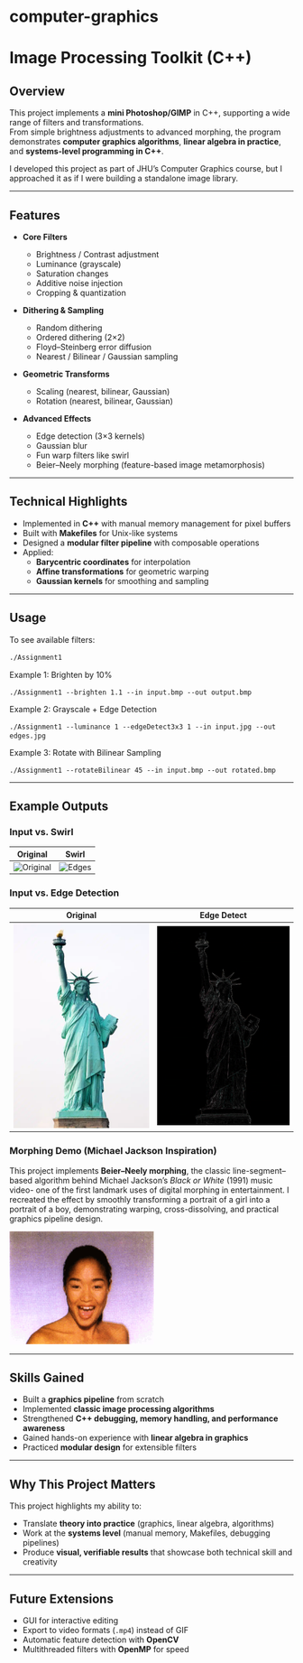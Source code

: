 # computer-graphics
# Image Processing Toolkit (C++)

## Overview
This project implements a **mini Photoshop/GIMP** in C++, supporting a wide range of filters and transformations.  
From simple brightness adjustments to advanced morphing, the program demonstrates **computer graphics algorithms**, **linear algebra in practice**, and **systems-level programming in C++**.  

I developed this project as part of JHU’s Computer Graphics course, but I approached it as if I were building a standalone image library.  

---

## Features
- **Core Filters**
  - Brightness / Contrast adjustment
  - Luminance (grayscale)
  - Saturation changes
  - Additive noise injection
  - Cropping & quantization  

- **Dithering & Sampling**
  - Random dithering
  - Ordered dithering (2×2)
  - Floyd–Steinberg error diffusion
  - Nearest / Bilinear / Gaussian sampling  

- **Geometric Transforms**
  - Scaling (nearest, bilinear, Gaussian)
  - Rotation (nearest, bilinear, Gaussian)  

- **Advanced Effects**
  - Edge detection (3×3 kernels)
  - Gaussian blur
  - Fun warp filters like swirl
  - Beier–Neely morphing (feature-based image metamorphosis)  

---

## Technical Highlights
- Implemented in **C++** with manual memory management for pixel buffers  
- Built with **Makefiles** for Unix-like systems  
- Designed a **modular filter pipeline** with composable operations  
- Applied:
  - **Barycentric coordinates** for interpolation  
  - **Affine transformations** for geometric warping  
  - **Gaussian kernels** for smoothing and sampling  

---

## Usage
To see available filters:
```bash
./Assignment1
```
Example 1: Brighten by 10%
```
./Assignment1 --brighten 1.1 --in input.bmp --out output.bmp
```

Example 2: Grayscale + Edge Detection
```
./Assignment1 --luminance 1 --edgeDetect3x3 1 --in input.jpg --out edges.jpg
```

Example 3: Rotate with Bilinear Sampling
```
./Assignment1 --rotateBilinear 45 --in input.bmp --out rotated.bmp
```

---

## Example Outputs

### Input vs. Swirl
| Original | Swirl |
|----------|-------|
| ![Original](chess_board.bmp) | ![Edges](chess_board_fun.bmp) |

### Input vs. Edge Detection
| Original | Edge Detect |
|----------|-------|
| ![Original](statue_of_liberty.bmp) | ![Edges](edges_liberty.bmp) |

### Morphing Demo (Michael Jackson Inspiration)

This project implements **Beier–Neely morphing**, the classic line-segment–based algorithm behind Michael Jackson’s *Black or White* (1991) music video- one of the first landmark uses of digital morphing in entertainment. I recreated the effect by smoothly transforming a portrait of a girl into a portrait of a boy, demonstrating warping, cross-dissolving, and practical graphics pipeline design.

![Morph](morph.gif)

---

## Skills Gained
- Built a **graphics pipeline** from scratch  
- Implemented **classic image processing algorithms**  
- Strengthened **C++ debugging, memory handling, and performance awareness**  
- Gained hands-on experience with **linear algebra in graphics**  
- Practiced **modular design** for extensible filters  


---

## Why This Project Matters
This project highlights my ability to:
- Translate **theory into practice** (graphics, linear algebra, algorithms)  
- Work at the **systems level** (manual memory, Makefiles, debugging pipelines)  
- Produce **visual, verifiable results** that showcase both technical skill and creativity

---

## Future Extensions
- GUI for interactive editing  
- Export to video formats (`.mp4`) instead of GIF  
- Automatic feature detection with **OpenCV**  
- Multithreaded filters with **OpenMP** for speed  

